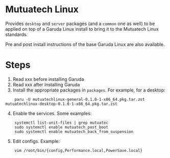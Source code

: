 # Mutuatech Linux

Provides `desktop` and `server` packages (and a `common` one as well) to be applied on top of a Garuda Linux install to
bring it to the Mutuatech Linux standards.

Pre and post install instructions of the base Garuda Linux are also available.

# Steps

1. Read xxx before installing Garuda
2. Read xxx after installing Garuda
3. Install the appropriate packages in `packages`. For example, for a desktop:
```
    paru -U mutuatechlinux-general-0.1.0-1-x86_64.pkg.tar.zst mutuatechlinux-desktop-0.1.0-1-x86_64.pkg.tar.zst
```
4. Enable the services. Some examples:
```
    systemctl list-unit-files | grep mutuatec
    sudo systemctl enable mutuatech_post_boot
    sudo systemctl enable mutuatech_back_from_suspension
```
5. Edit configs. Example:
```
    vim /root/bin/{config,Performance.local,PowerSave.local}
```
